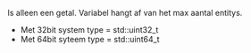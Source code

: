 Is alleen een getal.
Variabel hangt af van het max aantal entitys.
- Met 32bit system type = std::uint32_t
- Met 64bit syteem type = std::uint64_t
